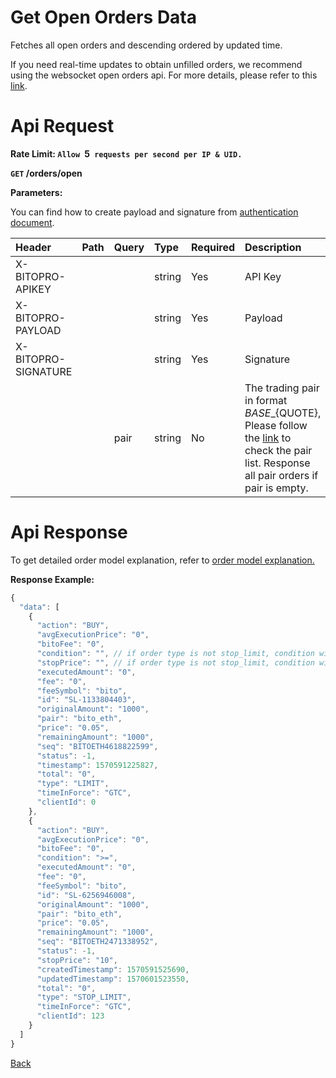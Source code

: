# Get Open Orders Data

Fetches all open orders and descending ordered by updated time.

If you need real-time updates to obtain unfilled orders, we recommend using the websocket open orders api. For more details, please refer to this [link](../../../ws/private/open_orders_stream.md).


# Api Request

**Rate Limit: `Allow `5` requests per second per IP & UID.`**

**`GET` /orders/open**

**Parameters:**

You can find how to create payload and signature from [authentication document](../../../README.md#api-security-protocol).

| Header              | Path | Query          | Type   | Required | Description                                                                                                                                                                                                                                    | Default           | Range                                 | Example       |
| :------------------ | :--- | :------------- | :----- | :------- | :--------------------------------------------------------------------------------------------------------------------------------------------------------------------------------------------------------------------------------------------- | :---------------- | :------------------------------------ | :------------ |
| X-BITOPRO-APIKEY    |      |                | string | Yes      | API Key                                                                                                                                                                                                                   |                   |                                       |               |
| X-BITOPRO-PAYLOAD   |      |                | string | Yes      | Payload                                                                                                                                                                                                                  |                   |                                       |               |
| X-BITOPRO-SIGNATURE |      |                | string | Yes      | Signature                                                                                                                                                                                                              |                   |                                       |               |
|                     |  |  pair  | string | No      | The trading pair in format ${BASE}\_${QUOTE}, Please follow the [link](https://www.bitopro.com/fees) to check the pair list. Response all pair orders if pair is empty.                                                                                                                    |                   |                                       | bito\_eth     |

# Api Response

To get detailed order model explanation, refer to [order model explanation.](../../../model.md#order-model-explanation)

**Response Example:**
```javascript
{
  "data": [
    {
      "action": "BUY",
      "avgExecutionPrice": "0",
      "bitoFee": "0",
      "condition": "", // if order type is not stop_limit, condition will be empty
      "stopPrice": "", // if order type is not stop_limit, condition will be empty
      "executedAmount": "0",
      "fee": "0",
      "feeSymbol": "bito",
      "id": "SL-1133804403",
      "originalAmount": "1000",
      "pair": "bito_eth",
      "price": "0.05",
      "remainingAmount": "1000",
      "seq": "BITOETH4618822599",
      "status": -1,
      "timestamp": 1570591225827,
      "total": "0",
      "type": "LIMIT",
      "timeInForce": "GTC",
      "clientId": 0
    },
    {
      "action": "BUY",
      "avgExecutionPrice": "0",
      "bitoFee": "0",
      "condition": ">=",
      "executedAmount": "0",
      "fee": "0",
      "feeSymbol": "bito",
      "id": "SL-6256946008",
      "originalAmount": "1000",
      "pair": "bito_eth",
      "price": "0.05",
      "remainingAmount": "1000",
      "seq": "BITOETH2471338952",
      "status": -1,
      "stopPrice": "10",
      "createdTimestamp": 1570591525690,
      "updatedTimestamp": 1570601523550,
      "total": "0",
      "type": "STOP_LIMIT",
      "timeInForce": "GTC",
      "clientId": 123
    }
  ]
}
```
[Back](README.md)